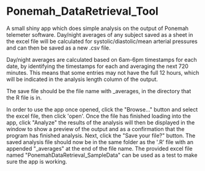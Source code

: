 # Ponemah_DataRetrieval_Tool
A small shiny app which does simple analysis on the output of Ponemah telemeter software. Day/night averages of any subject saved as a sheet in the excel file will be calculated for systolic/diastolic/mean arterial pressures and can then be saved as a new .csv file.


Day/night averages are calculated based on 6am-6pm timestamps for each date, by identifying the timestamps for each and averaging the next 720 minutes. This means that some entries may not have the full 12 hours, which will be indicated in the analysis length column of the output. 


The save file should be the file name with _averages, in the directory that the R file is in.


In order to use the app once opened, click the "Browse..." button and select the excel file, then click 'open'. Once the file has finished loading into the app, click "Analyze" the results of the analysis will then be displayed in the window to show a preview of the output and as a confirmation that the program has finished analysis. Next, click the "Save your file?" button. The saved analysis file should now be in the same folder as the '.R' file with an appended "_averages" at the end of the file name. The provided excel file named "PonemahDataRetrieval_SampleData" can be used as a test to make sure the app is working.
